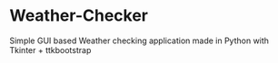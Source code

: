 # Weather-Checker
Simple GUI based Weather checking application made in Python with Tkinter + ttkbootstrap
